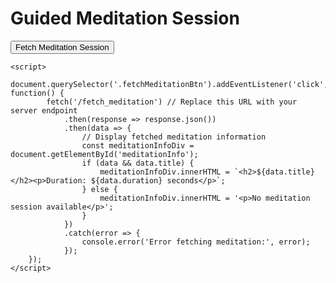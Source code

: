 <!DOCTYPE html>
<html lang="en">
<head>
    <meta charset="UTF-8">
    <title>Meditation Session</title>
</head>
<body>
    <h1>Guided Meditation Session</h1>
    <button class="btn fetchMeditationBtn">Fetch Meditation Session</button>
    <div id="meditationInfo"></div>

    <script>
        document.querySelector('.fetchMeditationBtn').addEventListener('click', function() {
            fetch('/fetch_meditation') // Replace this URL with your server endpoint
                .then(response => response.json())
                .then(data => {
                    // Display fetched meditation information
                    const meditationInfoDiv = document.getElementById('meditationInfo');
                    if (data && data.title) {
                        meditationInfoDiv.innerHTML = `<h2>${data.title}</h2><p>Duration: ${data.duration} seconds</p>`;
                    } else {
                        meditationInfoDiv.innerHTML = '<p>No meditation session available</p>';
                    }
                })
                .catch(error => {
                    console.error('Error fetching meditation:', error);
                });
        });
    </script>
</body>
</html>
